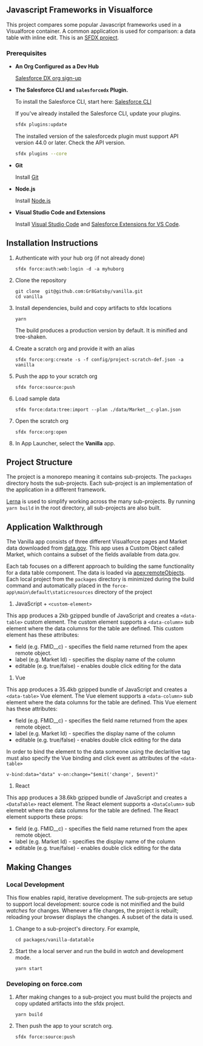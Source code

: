 ## Javascript Frameworks in Visualforce

This project compares some popular Javascript frameworks used in a Visualforce container. A common application is used for comparison: a data table with inline edit. This is an [SFDX project](https://trailhead.salesforce.com/en/trails/sfdx_get_started).


### Prerequisites

- **An Org Configured as a Dev Hub**

    <a href="https://developer.salesforce.com/promotions/orgs/dx-signup" target="_blank">Salesforce DX org sign-up</a>

- **The Salesforce CLI and `salesforcedx` Plugin.**

    To install the Salesforce CLI, start here: <a href="https://developer.salesforce.com/tools/sfdxcli" target="_blank">Salesforce CLI</a>

    If you've already installed the Salesforce CLI, update your plugins.
    ```bash
    sfdx plugins:update
    ```

    The installed version of the salesforcedx plugin must support API version 44.0 or later. Check the API version.
    ```bash
    sfdx plugins --core
    ```
- **Git**

   Install [Git](https://help.github.com/articles/set-up-git/)

- **Node.js**

   Install [Node.js](https://nodejs.org)

- **Visual Studio Code and Extensions**

    Install [Visual Studio Code](https://code.visualstudio.com/) and [Salesforce Extensions for VS Code](https://marketplace.visualstudio.com/items?itemName=salesforce.salesforcedx-vscode).


## Installation Instructions

1. Authenticate with your hub org (if not already done)
    ```
    sfdx force:auth:web:login -d -a myhuborg
    ```

1. Clone the repository
    ```
    git clone  git@github.com:Gr8Gatsby/vanilla.git
    cd vanilla
    ```

1. Install dependencies, build and copy artifacts to sfdx locations
    ```
    yarn
    ```

    The build produces a production version by default. It is minified and tree-shaken.

1. Create a scratch org and provide it with an alias
    ```
    sfdx force:org:create -s -f config/project-scratch-def.json -a vanilla
    ```

1. Push the app to your scratch org
    ```
    sfdx force:source:push
    ```

1. Load sample data
    ```
    sfdx force:data:tree:import --plan ./data/Market__c-plan.json
    ```

1. Open the scratch org
    ```
    sfdx force:org:open
    ```

1. In App Launcher, select the **Vanilla** app.


## Project Structure

The project is a monorepo meaning it contains sub-projects. The `packages` directory hosts the sub-projects. Each sub-project is an implementation of the application in a different framework.

[Lerna](https://lernajs.io/) is used to simplify working across the many sub-projects. By running `yarn build` in the root directory, all sub-projects are also built.


## Application Walkthrough

The Vanilla app consists of three different Visualforce pages and Market data downloaded from [data.gov](https://apps.ams.usda.gov/FarmersMarketsExport/ExcelExport.aspx). This app uses a Custom Object called Market, which contains a subset of the fields available from data.gov.

Each tab focuses on a different approach to building the same functionality for a data table component.  The data is loaded via <apex:remoteObjects>. Each local project from the ```packages``` directory is minimized during the build command and automatically placed in the ```force-app\main\default\staticresources``` directory of the project

1. JavaScript + ```<custom-element>```

This app produces a 2kb gzipped bundle of JavaScript and creates a ```<data-table>``` custom element. The custom element supports a ```<data-column>``` sub element where the data columns for the table are defined.  This custom element has these attributes:

* field (e.g. FMID__c) - specifies the field name returned from the apex remote object.
* label (e.g. Market Id) - specifies the display name of the column
* editable (e.g. true/false) - enables double click editing for the data

1. Vue

This app produces a 35.4kb gzipped bundle of JavaScript and creates a ```<data-table>``` Vue element. The Vue element supports a ```<data-column>``` sub element where the data columns for the table are defined.  This Vue element has these attributes:

* field (e.g. FMID__c) - specifies the field name returned from the apex remote object.
* label (e.g. Market Id) - specifies the display name of the column
* editable (e.g. true/false) - enables double click editing for the data

In order to bind the element to the data someone using the declaritive tag must also specify the Vue binding and click event as attributes of the ```<data-table>```

```v-bind:data="data" v-on:change="$emit('change', $event)"```


1. React

This app produces a 38.6kb gzipped bundle of JavaScript and creates a ```<DataTable>``` react element. The React element supports a ```<DataColumn>``` sub elemebt where the data columns for the table are defined. The React element supports these props:

* field (e.g. FMID__c) - specifies the field name returned from the apex remote object.
* label (e.g. Market Id) - specifies the display name of the column
* editable (e.g. true/false) - enables double click editing for the data

## Making Changes

### Local Development

This flow enables rapid, iterative development. The sub-projects are setup to support local development: source code is not minified and the build _watches_ for changes. Whenever a file changes, the project is rebuilt; reloading your browser displays the changes. A subset of the data is used.

1. Change to a sub-project's directory. For example,
    ```
    cd packages/vanilla-datatable
    ```

1. Start the a local server and run the build in _watch_ and development mode.
    ```
    yarn start
    ```


### Developing on force.com

1. After making changes to a sub-project you must build the projects and copy updated artifacts into the sfdx project.
    ```
    yarn build
    ```

1. Then push the app to your scratch org.
    ```
    sfdx force:source:push
    ```

